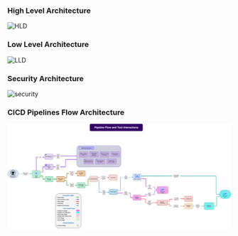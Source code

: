 ### High Level Architecture
![HLD](./HLD.png)

### Low Level Architecture
![LLD](./LLD.png)

### Security Architecture
![security](./security.png)

### CICD Pipelines Flow Architecture
![CICD](./CICD.png)
